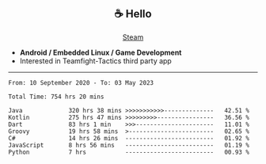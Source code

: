 <h2 align="center"> ☕ Hello </h2>

<p align="center">
  <a href="https://steamcommunity.com/id/Niforances/">Steam</a>
</p>

 - **Android / Embedded Linux / Game Development**
 - Interested in Teamfight-Tactics third party app

------

<!--START_SECTION:waka-->

```text
From: 10 September 2020 - To: 03 May 2023

Total Time: 754 hrs 20 mins

Java             320 hrs 38 mins >>>>>>>>>>>--------------   42.51 %
Kotlin           275 hrs 47 mins >>>>>>>>>----------------   36.56 %
Dart             83 hrs 1 min    >>>----------------------   11.01 %
Groovy           19 hrs 58 mins  >------------------------   02.65 %
C#               14 hrs 26 mins  -------------------------   01.92 %
JavaScript       8 hrs 56 mins   -------------------------   01.19 %
Python           7 hrs           -------------------------   00.93 %
```

<!--END_SECTION:waka-->
